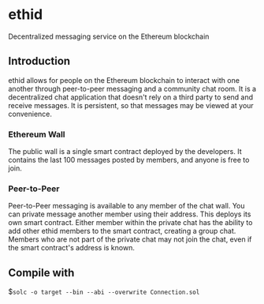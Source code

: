 # ethid
Decentralized messaging service on the Ethereum blockchain

## Introduction
ethid allows for people on the Ethereum blockchain to interact with one another through peer-to-peer messaging and a community chat room. It is a decentralized chat application that doesn't rely on a third party to send and receive messages. It is persistent, so that messages may be viewed at your convenience. 

### Ethereum Wall
The public wall is a single smart contract deployed by the developers. It contains the last 100 messages posted by members, and anyone is free to join.

### Peer-to-Peer
Peer-to-Peer messaging is available to any member of the chat wall. You can private message another member using their address. This deploys its own smart contract. Either member within the private chat has the ability to add other ethid members to the smart contract, creating a group chat. Members who are not part of the private chat may not join the chat, even if the smart contract's address is known. 

## Compile with
$`solc -o target --bin --abi --overwrite Connection.sol`

